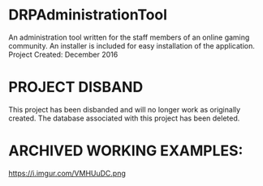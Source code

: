 # DRPAdministrationTool
An administration tool written for the staff members of an online gaming community.
An installer is included for easy installation of the application.
Project Created: December 2016

PROJECT DISBAND
=========================
This project has been disbanded and will no longer work as originally created.
The database associated with this project has been deleted.

ARCHIVED WORKING EXAMPLES:
=========================
https://i.imgur.com/VMHUuDC.png
